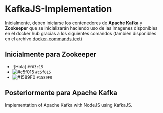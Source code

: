 # KafkaJS-Implementation

Inicialmente, deben iniciarse los contenedores de **Apache Kafka** y **Zookeeper** que se inicializarán haciendo uso de las imagenes disponibles en el docker hub gracias a los siguientes comandos (también disponibles en el archivo  [docker-commands.text](https://github.com/JuanJoseBlanco/KafkaJS-Implementation/blob/main/docker-commands.txt))

## Inicialmente para Zookeeper

- ![Hola] `#f03c15`
- ![#c5f015](https://via.placeholder.com/15/c5f015/000000?text=+) `#c5f015`
- ![#1589F0](https://via.placeholder.com/15/1589F0/000000?text=+) `#1589F0`


## Posteriormente para Apache Kafka




Implementation of Apache Kafka with NodeJS using KafkaJS.
